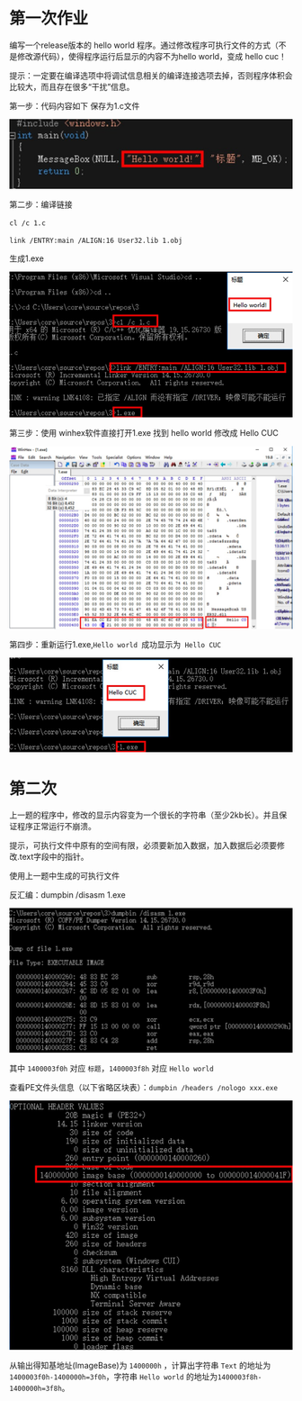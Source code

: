 # 第一次作业

编写一个release版本的 hello world 程序。通过修改程序可执行文件的方式（不是修改源代码），使得程序运行后显示的内容不为hello world，变成 hello cuc！

提示：一定要在编译选项中将调试信息相关的编译连接选项去掉，否则程序体积会比较大，而且存在很多“干扰”信息。

第一步：代码内容如下 保存为1.c文件

![](/软件与系统安全/1.jpg)

第二步：编译链接  

`cl /c 1.c `

 `link /ENTRY:main /ALIGN:16 User32.lib 1.obj `

生成1.exe 

![](/软件与系统安全/2.jpg)

第三步：使用 winhex软件直接打开1.exe 找到 hello world 修改成 Hello CUC

![](/软件与系统安全/3.jpg)

第四步：重新运行1.exe,```Hello world ```成功显示为``` Hello CUC```

![](/软件与系统安全/4.jpg)

# 第二次

上一题的程序中，修改的显示内容变为一个很长的字符串（至少2kb长）。并且保证程序正常运行不崩溃。

提示，可执行文件中原有的空间有限，必须要新加入数据，加入数据后必须要修改.text字段中的指针。


使用上一题中生成的可执行文件

反汇编：dumpbin /disasm 1.exe

![](/软件与系统安全/6.jpg)

其中 `1400003f0h` 对应 `标题`，`1400003f8h` 对应 `Hello world`

查看PE文件头信息（以下省略区块表）：`dumpbin /headers /nologo xxx.exe`

![](/软件与系统安全/5.jpg)

从输出得知基地址(ImageBase)为 `1400000h` ，计算出字符串 `Text` 的地址为 `1400003f0h-1400000h=3f0h`，字符串 `Hello world` 的地址为`1400003f8h-1400000h=3f8h`。